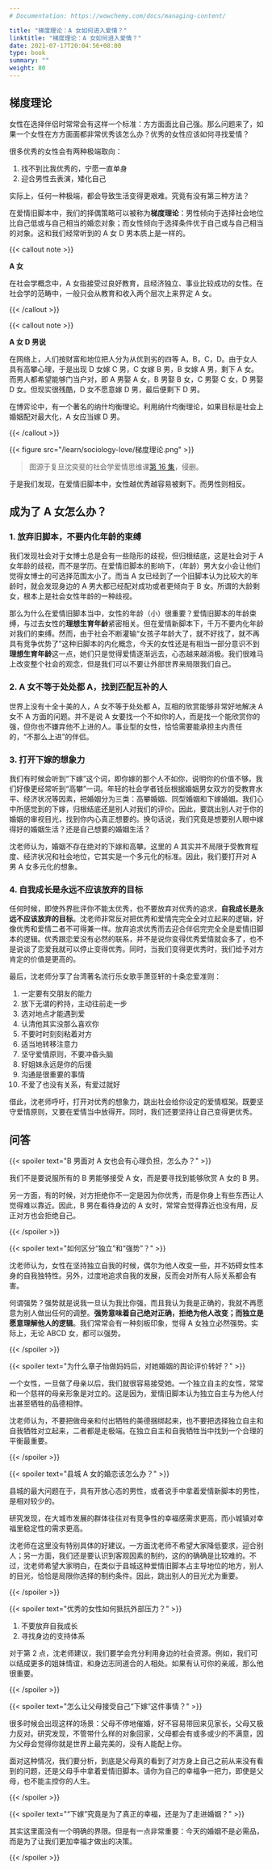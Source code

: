 ```yaml
---
# Documentation: https://wowchemy.com/docs/managing-content/

title: "梯度理论：A 女如何进入爱情？"
linktitle: "梯度理论：A 女如何进入爱情？"
date: 2021-07-17T20:04:56+08:00
type: book
summary: ""
weight: 80
---
```


<!--more-->

## 梯度理论

女性在选择伴侣时常常会有这样一个标准：方方面面比自己强。那么问题来了，如果一个女性在方方面面都非常优秀该怎么办？优秀的女性应该如何寻找爱情？

很多优秀的女性会有两种极端取向：

1. 找不到比我优秀的，宁愿一直单身
2. 迎合男性去表演，矮化自己

实际上，任何一种极端，都会导致生活变得更艰难。究竟有没有第三种方法？

在爱情旧脚本中，我们的择偶策略可以被称为**梯度理论**：男性倾向于选择社会地位比自己低或与自己相当的婚恋对象；而女性倾向于选择条件优于自己或与自己相当的对象。这和我们经常听到的 A 女 D 男本质上是一样的。

{{< callout note >}}

**A 女**

在社会学概念中，A 女指接受过良好教育，且经济独立、事业比较成功的女性。在社会学的范畴中，一般只会从教育和收入两个层次上来界定 A 女。

{{< /callout >}}

{{< callout note >}}

**A 女 D 男说**

在网络上，人们按财富和地位把人分为从优到劣的四等 A，B，C，D。由于女人具有高攀心理，于是出现 D 女嫁 C 男，C 女嫁 B 男，B 女嫁 A 男，剩下 A 女。而男人都希望能够门当户对，即 A 男娶 A 女，B 男娶 B 女，C 男娶 C 女，D 男娶 D 女。但现实很残酷，D 女不愿意嫁 D 男，最后便剩下 D 男。

在博弈论中，有一个著名的纳什均衡理论。利用纳什均衡理论，如果目标是社会上婚姻配对最大化，A 女应当嫁 D 男。

{{< /callout >}}

{{< figure src="/learn/sociology-love/梯度理论.png" >}}

> 图源于复旦沈奕斐的社会学爱情思维课[第 16 集](https://www.iqiyi.com/v_209dja1qqus.html)，侵删。

于是我们发现，在爱情旧脚本中，女性越优秀越容易被剩下。而男性则相反。

## 成为了 A 女怎么办？

### 1. 放弃旧脚本，不要内化年龄的束缚

我们发现社会对于女博士总是会有一些隐形的歧视，但归根结底，这是社会对于 A 女年龄的歧视，而不是学历。在爱情旧脚本的影响下，（年龄）男大女小会让他们觉得女博士的可选择范围太小了。而当 A 女已经到了一个旧脚本认为比较大的年龄时，就会发现身边的 A 男大都已经配对成功或者更倾向于 B 女。所谓的大龄剩女，根本上是社会女性年龄的一种歧视。

那么为什么在爱情旧脚本当中，女性的年龄（小）很重要？爱情旧脚本的年龄束缚，与过去女性的**理想生育年龄**紧密相关。但在爱情新脚本下，千万不要内化年龄对我们的束缚。然而，由于社会不断灌输“女孩子年龄大了，就不好找了，就不再具有竞争优势了”这种旧脚本的内化概念，今天的女性还是有相当一部分意识不到**理想生育年龄**这一点，她们只是觉得爱情逐渐远去，心态越来越消极。我们很难马上改变整个社会的观念，但是我们可以不要让外部世界来局限我们自己。

### 2. A 女不等于处处都 A，找到匹配互补的人

世界上没有十全十美的人，A 女不等于处处都 A，互相的欣赏能够非常好地解决 A 女不 A 方面的问题。并不是说 A 女要找一个不如你的人，而是找一个能欣赏你的强，但你也不嫌弃他不上进的人。事业型的女性，恰恰需要能承担主内责任的，“不那么上进”的伴侣。

### 3. 打开下嫁的想象力

我们有时候会听到“下嫁”这个词，即你嫁的那个人不如你，说明你的价值不够。我们好像更经常听到“高攀”一词。年轻的社会学者钱岳根据婚姻男女双方的受教育水平、经济状况等因素，把婚姻分为三类：高攀婚姻、同型婚姻和下嫁婚姻。我们心中所感觉到的下嫁，归根结底还是别人对我们的评价。因此，要跳出别人对于你的婚姻的审视目光，找到你内心真正想要的。换句话说，我们究竟是想要别人眼中嫁得好的婚姻生活？还是自己想要的婚姻生活？

沈老师认为，婚姻不存在绝对的下嫁和高攀。这里的 A 其实并不局限于受教育程度、经济状况和社会地位，它其实是一个多元化的标准。因此，我们要打开对 A 男 A 女多元化的想象。

### 4. 自我成长是永远不应该放弃的目标

任何时候，即使外界批评你不能太优秀，也不要放弃对优秀的追求，**自我成长是永远不应该放弃的目标**。沈老师非常反对把优秀和爱情完完全全对立起来的逻辑，好像优秀和爱情二者不可得兼一样。放弃追求优秀而去迎合伴侣完完全全是爱情旧脚本的逻辑。优秀跟恋爱没有必然的联系，并不是说你变得优秀爱情就会多了，也不是说谈了恋爱我就可以停止变得优秀。同时，当我们变得更优秀时，我们给予对方肯定的价值是更高的。

最后，沈老师分享了台湾著名流行乐女歌手萧亚轩的十条恋爱准则：

1. 一定要有交朋友的能力
2. 放下无谓的矜持，主动往前走一步
3. 选对地点才能遇到爱
4. 认清他其实没那么喜欢你
5. 不要时时刻刻粘着对方
6. 适当地转移注意力
7. 坚守爱情原则，不要冲昏头脑
8. 好姐妹永远是你的后援
9. 沟通是很重要的事情
10. 不爱了也没有关系，有爱过就好

借此，沈老师呼吁，打开对优秀的想象力，跳出社会给你设定的爱情框架。既要坚守爱情原则，又要在爱情当中放得开。同时，我们还要坚持让自己变得更优秀。

## 问答

{{< spoiler text="B 男面对 A 女也会有心理负担，怎么办？" >}}

我们不是要说服所有的 B 男能够接受 A 女，而是要寻找到能够欣赏 A 女的 B 男。

另一方面，有的时候，对方拒绝你不一定是因为你优秀，而是你身上有些东西让人觉得难以靠近。因此，B 男在看待身边的 A 女时，常常会觉得靠近也没有用，反正对方也会拒绝自己。

{{< /spoiler >}}

{{< spoiler text="如何区分“独立”和“强势”？" >}}

沈老师认为，女性在坚持独立自我的时候，偶尔为他人改变一些，并不妨碍女性本身的自我独特性。另外，过度地追求自我的发展，反而会对所有人际关系都会有害。

何谓强势？强势就是说我一旦认为我比你强，而且我认为我是正确的，我就不再愿意为别人做出任何的调整。**强势意味着自己绝对正确，拒绝为他人改变；而独立是愿意理解他人的逻辑**。我们常常会有一种刻板印象，觉得 A 女独立必然强势。实际上，无论 ABCD 女，都可以强势。

{{< /spoiler >}}

{{< spoiler text="为什么章子怡做妈妈后，对她婚姻的舆论评价转好？" >}}

一个女性，一旦做了母亲以后，我们就很容易接受她。一个独立自主的女性，常常和一个慈祥的母亲形象是对立的。这是因为，爱情旧脚本认为独立自主与为他人付出甚至牺牲的品德相悖。

沈老师认为，不要把做母亲和付出牺牲的美德捆绑起来，也不要把选择独立自主和自我牺牲对立起来，二者都是走极端。在独立自主和自我牺牲当中找到一个合理的平衡最重要。

{{< /spoiler >}}

{{< spoiler text="县城 A 女的婚恋该怎么办？" >}}

县城的最大问题在于，具有开放心态的男性，或者说手中拿着爱情新脚本的男性，是相对较少的。

研究发现，在大城市发展的群体往往对有竞争性的幸福感需求更高，而小城镇对幸福里稳定性的需求更高。

沈老师在这里没有特别具体的好建议。一方面沈老师不希望大家降低要求，迎合别人；另一方面，我们还是要认识到客观因素的制约，这的的确确是比较难的。不过，沈老师希望大家明白，在类似于县城这种爱情旧脚本占主导地位的地方，别人的目光，恰恰是局限你选择的制约条件。因此，跳出别人的目光尤为重要。

{{< /spoiler >}}

{{< spoiler text="优秀的女性如何抵抗外部压力？" >}}

1. 不要放弃自我成长
2. 寻找身边的支持体系

对于第 2 点，沈老师建议，我们要学会充分利用身边的社会资源。例如，我们可以结成更多的姐妹情谊，和身边志同道合的人相处。如果有认可你的亲戚，那么他很重要。

{{< /spoiler >}}

{{< spoiler text="怎么让父母接受自己“下嫁”这件事情？" >}}

很多时候会出现这样的场景：父母不停地催婚，好不容易带回来见家长，父母又极力反对。研究发现，不管带什么样的对象回家，父母都会有或多或少的不满意，因为父母会觉得你就是世界上最完美的，没有人能配上你。

面对这种情况，我们要分析，到底是父母真的看到了对方身上自己之前从来没有看到的问题，还是父母手中拿着爱情旧脚本。请你为自己的幸福争一把力，即使是父母，也不能主控你的人生。

{{< /spoiler >}}

{{< spoiler text="“下嫁”究竟是为了真正的幸福，还是为了走进婚姻？" >}}

其实这里面没有一个明确的界限。但是有一点非常重要：今天的婚姻不是必需品，而是为了让我们更加幸福才做出的决策。

{{< /spoiler >}}